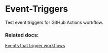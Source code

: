 # Event-Triggers
Test event triggers for GitHub Actions workflow.

### Related docs:
[Events that trigger workflows](https://docs.github.com/en/actions/reference/events-that-trigger-workflows)
